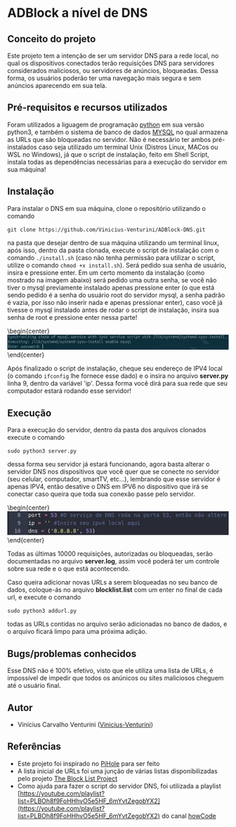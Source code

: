 # ADBlock a nível de DNS

## Conceito do projeto

Este projeto tem a intenção de ser um servidor DNS para a rede local, no qual os dispositivos conectados terão requisições DNS para servidores considerados maliciosos, ou servidores de anúncios, bloqueadas. Dessa forma, os usuários poderão ter uma navegação mais segura e sem anúncios aparecendo em sua tela.
  
## Pré-requisitos e recursos utilizados

Foram utilizados a liguagem de programação [python](https://www.python.org/) em sua versão python3, e também o sistema de banco de dados [MYSQL](https://www.mysql.com/) no qual armazena as URLs que são bloqueadas no servidor. Não é necessário ter ambos pré-instalados caso seja utilizado um terminal Unix (Distros Linux, MACos ou WSL no Windows), já que o script de instalação, feito em Shell Script, instala todas as dependências necessárias para a execução do servidor em sua máquina!

## Instalação

Para instalar o DNS em sua máquina, clone o repositório utilizando o comando
```
git clone https://github.com/Vinicius-Venturini/ADBlock-DNS.git
```
na pasta que desejar dentro de sua máquina utilizando um terminal linux, após isso, dentro da pasta clonada, execute o script de instalação com o comando ```./install.sh``` (caso não tenha permissão para utilizar o script, utilize o comando ```chmod +x install.sh```). Será pedido sua senha de usuário, insira e pressione enter. Em um certo momento da instalação (como mostrado na imagem abaixo) será pedido uma outra senha, se você não tiver o mysql previamente instalado apenas pressione enter (o que está sendo pedido é a senha do usuário root do servidor mysql, a senha padrão é vazia, por isso não inserir nada e apenas pressionar enter), caso você já tivesse o mysql instalado antes de rodar o script de instalação, insira sua senha de root e pressione enter nessa parte!

\begin{center}
![Senha MYSQL](https://github.com/Vinicius-Venturini/ADBlock-DNS/blob/main/images/mysql-password.png)
\end{center}
  
Após finalizado o script de instalação, cheque seu endereço de IPV4 local (o comando ```ifconfig``` lhe fornece esse dado) e o insira no arquivo **server.py** linha 9, dentro da variável 'ip'. Dessa forma você dirá para sua rede que seu computador estará rodando esse servidor!

## Execução

Para a execução do servidor, dentro da pasta dos arquivos clonados execute o comando
```
sudo python3 server.py
```
dessa forma seu servidor já estará funcionando, agora basta alterar o servidor DNS nos dispositivos que você quer que se conecte no servidor (seu celular, computador, smartTV, etc...), lembrando que esse servidor é apenas IPV4, então desative o DNS em IPV6 no dispositivo que irá se conectar caso queira que toda sua conexão passe pelo servidor.

\begin{center}
![ipv4 no código](https://github.com/Vinicius-Venturini/ADBlock-DNS/blob/main/images/ip.png)
\end{center}
  
Todas as últimas 10000 requisições, autorizadas ou bloqueadas, serão documentadas no arquivo **server.log**, assim você poderá ter um controle sobre sua rede e o que está acontecendo.

Caso queira adicionar novas URLs a serem bloqueadas no seu banco de dados, coloque-ás no arquivo **blocklist.list** com um enter no final de cada url, e execute o comando
```
sudo python3 addurl.py
```
todas as URLs contidas no arquivo serão adicionadas no banco de dados, e o arquivo ficará limpo para uma próxima adição.

## Bugs/problemas conhecidos

Esse DNS não é 100% efetivo, visto que ele utiliza uma lista de URLs, é impossível de impedir que todos os anúnicos ou sites maliciosos cheguem até o usuário final.

## Autor

* Vinícius Carvalho Venturini ([Vinicius-Venturini](https://github.com/Vinicius-Venturini))


## Referências

- Este projeto foi inspirado no [PiHole](https://pi-hole.net/) para ser feito
- A lista inicial de URLs foi uma junção de várias listas disponibilizadas pelo projeto [The Block List Project](https://github.com/blocklistproject/Lists)
- Como ajuda para fazer o script do servidor DNS, foi utilizada a playlist [https://youtube.com/playlist?list=PLBOh8f9FoHHhvO5e5HF_6mYvtZegobYX2](https://youtube.com/playlist?list=PLBOh8f9FoHHhvO5e5HF_6mYvtZegobYX2) do canal [howCode](https://www.youtube.com/howCode)
